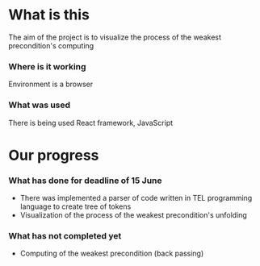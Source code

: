 # **What is this**
The aim of the project is to visualize the process of the weakest precondition's computing

### Where is it working
Environment is a browser

### What was used
There is being used React framework, JavaScript

# Our progress
### What has done for deadline of 15 June
 * There was implemented a parser of code written in TEL programming language to create tree of tokens
 * Visualization of the process of the weakest precondition's unfolding

### What has not completed yet
 * Computing of the weakest precondition (back passing)
